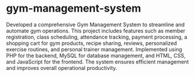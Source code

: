 # gym-management-system
 Developed a comprehensive Gym Management System to streamline and automate gym operations. This project includes features such as member registration, class scheduling, attendance tracking, payment processing, a shopping cart for gym products, recipe sharing, reviews, personalized exercise routines, and personal trainer management. Implemented using PHP for the backend, MySQL for database management, and HTML, CSS, and JavaScript for the frontend. The system ensures efficient management and improves overall operational productivity.
